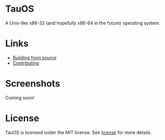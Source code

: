 # TauOS
A Unix-like x86-32 (and hopefully x86-64 in the future) operating system.

# Links
* [Building from source](https://github.com/synthels/TauOS/blob/master/building.md)
* [Contributing](https://github.com/synthels/TauOS/blob/master/contributing.md)

# Screenshots
Coming soon!

# License
TauOS is licensed under the MIT license. See [license](https://github.com/synthels/TauOS/blob/master/license) for more details.
